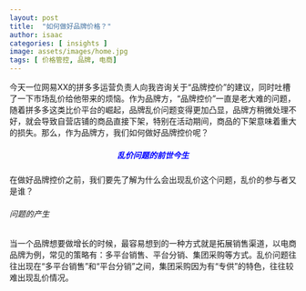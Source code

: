 ```yaml
---
layout: post
title:  "如何做好品牌价格？"
author: isaac
categories: [ insights ]
image: assets/images/home.jpg
tags: [ 价格管控, 品牌, 电商]
---
```




今天一位网易XX的拼多多运营负责人向我咨询关于“品牌控价”的建议，同时吐槽了一下市场乱价给他带来的烦恼。作为品牌方，“品牌控价”一直是老大难的问题，随着拼多多这类比价平台的崛起，品牌乱价问题变得更加凸显，品牌方稍微处理不好，就会导致自营店铺的商品直接下架，特别在活动期间，商品的下架意味着重大的损失。那么，作为品牌方，我们如何做好品牌控价呢？

<center><h5><font color="blue">乱价问题的前世今生</font></h5></center>

在做好品牌控价之前，我们要先了解为什么会出现乱价这个问题，乱价的参与者又是谁？

###### 问题的产生

当一个品牌想要做增长的时候，最容易想到的一种方式就是拓展销售渠道，以电商品牌为例，常见的策略有：多平台销售、平台分销、集团采购等方式。乱价问题往往出现在“多平台销售”和“平台分销”之间，集团采购因为有“专供”的特色，往往较难出现乱价情况。

